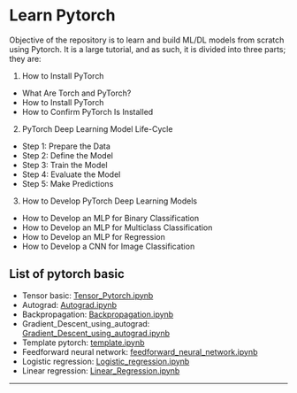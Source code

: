 # Learn Pytorch
Objective of the repository is to learn and build ML/DL models from scratch using Pytorch.
It is a large tutorial, and as such, it is divided into three parts; they are:

1. How to Install PyTorch
  - What Are Torch and PyTorch?
  -  How to Install PyTorch
  - How to Confirm PyTorch Is Installed
2. PyTorch Deep Learning Model Life-Cycle
  - Step 1: Prepare the Data
  - Step 2: Define the Model
  - Step 3: Train the Model
  - Step 4: Evaluate the Model
  - Step 5: Make Predictions
3. How to Develop PyTorch Deep Learning Models
  - How to Develop an MLP for Binary Classification
  - How to Develop an MLP for Multiclass Classification
  - How to Develop an MLP for Regression
  - How to Develop a CNN for Image Classification

## List of pytorch basic
- Tensor basic: [Tensor_Pytorch.ipynb](https://github.com/minhbao1705/pytorch_tutorial/blob/d5bd563574bfe95d68c35d408c1b80d0f300071b/Tensor_Pytorch.ipynb)
- Autograd: [Autograd.ipynb](https://github.com/minhbao1705/pytorch_tutorial/blob/6584e43bd5bdfae13057cdda7722d8c39b8b2ec9/Autograd.ipynb)
- Backpropagation: [Backpropagation.ipynb](https://github.com/minhbao1705/pytorch_tutorial/blob/6584e43bd5bdfae13057cdda7722d8c39b8b2ec9/Backpropagation.ipynb)
- Gradient_Descent_using_autograd: [Gradient_Descent_using_autograd.ipynb](https://github.com/minhbao1705/pytorch_tutorial/blob/6584e43bd5bdfae13057cdda7722d8c39b8b2ec9/Gradient_Descent_using_autograd.ipynb)
- Template pytorch: [template.ipynb](https://github.com/minhbao1705/pytorch_tutorial/blob/6584e43bd5bdfae13057cdda7722d8c39b8b2ec9/template.ipynb)
- Feedforward neural network: [feedforward_neural_network.ipynb](https://github.com/minhbao1705/pytorch_tutorial/blob/6584e43bd5bdfae13057cdda7722d8c39b8b2ec9/feedforward_neural_network.ipynb)
- Logistic regression: [Logistic_regression.ipynb](https://github.com/minhbao1705/pytorch_tutorial/blob/6584e43bd5bdfae13057cdda7722d8c39b8b2ec9/Logistic_regression.ipynb)
- Linear regression: [Linear_Regression.ipynb](https://github.com/minhbao1705/pytorch_tutorial/blob/6584e43bd5bdfae13057cdda7722d8c39b8b2ec9/Linear_Regression.ipynb)
---
